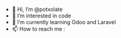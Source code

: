 - 👋 Hi, I’m @potxolate
- 👀 I’m interested in code
- 🌱 I’m currently learning Odoo and Laravel
- 📫 How to reach me : 

<!---
potxolate/potxolate is a ✨ special ✨ repository because its `README.md` (this file) appears on your GitHub profile.
You can click the Preview link to take a look at your changes.
--->
